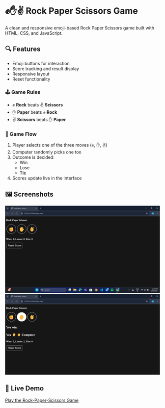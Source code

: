 # ✊✋✌️ Rock Paper Scissors Game

A clean and responsive emoji-based Rock Paper Scissors game built with HTML, CSS, and JavaScript.

## 🔍 Features
- Emoji buttons for interaction
- Score tracking and result display
- Responsive layout
- Reset functionality

### 🕹️ Game Rules

- ✊ **Rock** beats ✌️ **Scissors**
- ✋ **Paper** beats ✊ **Rock**
- ✌️ **Scissors** beats ✋ **Paper**

### 🔁 Game Flow
1. Player selects one of the three moves (✊, ✋, ✌️)
2. Computer randomly picks one too
3. Outcome is decided:
   - Win
   - Lose
   - Tie
4. Scores update live in the interface

## 🖼️ Screenshots
![Gameplay](Images/rps1.png)
![Gameplay](Images/rps2.png)

## 🔗 Live Demo
[Play the Rock-Paper-Scissors Game](https://balubalaji04.github.io/Mini-Game-Project/)




